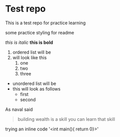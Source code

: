 # Test repo
This is a test repo for practice learning

some practice styling for readme

*this is italic*
**this is bold**

1. ordered list will be
1. will look like this
    1. one
    1. two
    1. three

* unordered list will be
* this will look as follows
    * first
    * second


As naval said 
> building wealth is a skill
> you can learn that skill

trying an inline code '<int main(){ return 0}>'